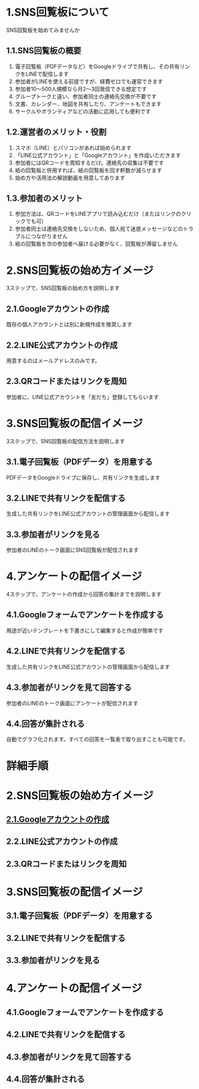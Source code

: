 # 1.SNS回覧板について
SNS回覧板を始めてみませんか
## 1.1.SNS回覧板の概要
1. 電子回覧板（PDFデータなど）をGoogleドライブで共有し、その共有リンクをLINEで配信します
2. 参加者がLINEを使える前提ですが、経費ゼロでも運営できます
3. 参加者10～500人規模なら月2～3回発信できる想定です
4. グループトークと違い、参加者同士の連絡先交換が不要です
5. 文書、カレンダー、地図を共有したり、アンケートもできます
6. サークルやボランティアなどの活動に応用しても便利です
## 1.2.運営者のメリット・役割
1. スマホ（LINE）とパソコンがあれば始められます
2. 「LINE公式アカウント」と「Googleアカウント」を作成いただきます
3. 参加者にはQRコードを周知するだけ。連絡先の収集は不要です
4. 紙の回覧板と併用すれば、紙の回覧板を回す軒数が減らせます
5. 始め方や活用法の解説動画を用意してあります
## 1.3.参加者のメリット
1. 参加方法は、QRコードをLINEアプリで読み込むだけ（またはリンクのクリックでも可）
2. 参加者同士は連絡先交換をしないため、個人宛て迷惑メッセージなどのトラブルにつながりません
3. 紙の回覧板を次の参加者へ届ける必要がなく、回覧板が滞留しません
  
# 2.SNS回覧板の始め方イメージ
3ステップで、SNS回覧板の始め方を説明します
## 2.1.Googleアカウントの作成
既存の個人アカウントとは別に新規作成を推奨します
## 2.2.LINE公式アカウントの作成
用意するのはメールアドレスのみです。
## 2.3.QRコードまたはリンクを周知
参加者に、LINE公式アカウントを「友だち」登録してもらいます
  
# 3.SNS回覧板の配信イメージ
3ステップで、SNS回覧板の配信方法を説明します
## 3.1.電子回覧板（PDFデータ）を用意する
PDFデータをGoogleドライブに保存し、共有リンクを生成します
## 3.2.LINEで共有リンクを配信する
生成した共有リンクをLINE公式アカウントの管理画面から配信します
## 3.3.参加者がリンクを見る
参加者のLINEのトーク画面にSNS回覧板が配信されます
  
# 4.アンケートの配信イメージ
4ステップで、アンケートの作成から回答の集計までを説明します
## 4.1.Googleフォームでアンケートを作成する
用途が近いテンプレートを下書きにして編集すると作成が簡単です
## 4.2.LINEで共有リンクを配信する
生成した共有リンクをLINE公式アカウントの管理画面から配信します
## 4.3.参加者がリンクを見て回答する
参加者のLINEのトーク画面にアンケートが配信されます
## 4.4.回答が集計される
自動でグラフ化されます。すべての回答を一覧表で取り出すことも可能です。

# 詳細手順
# 2.SNS回覧板の始め方イメージ
## [2.1.Googleアカウントの作成](https://github.com/78tch/WEB_KAIRANBAN/blob/master/2_1_google_account.md)
## 2.2.LINE公式アカウントの作成
## 2.3.QRコードまたはリンクを周知
  
# 3.SNS回覧板の配信イメージ
## 3.1.電子回覧板（PDFデータ）を用意する
## 3.2.LINEで共有リンクを配信する
## 3.3.参加者がリンクを見る
  
# 4.アンケートの配信イメージ
## 4.1.Googleフォームでアンケートを作成する
## 4.2.LINEで共有リンクを配信する
## 4.3.参加者がリンクを見て回答する
## 4.4.回答が集計される
